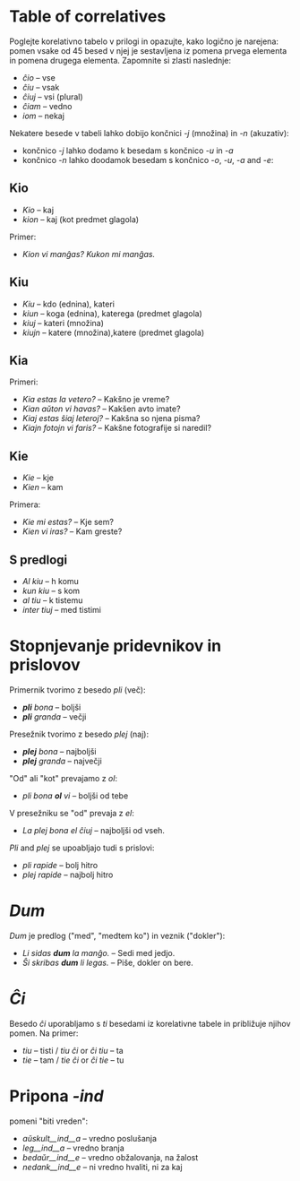 
# Table of correlatives

Poglejte korelativno tabelo v prilogi in opazujte, kako logično je narejena: pomen vsake od 45 besed v njej je sestavljena iz pomena prvega elementa in pomena drugega elementa. Zapomnite si zlasti naslednje:

- *ĉio*  – vse
- *ĉiu*  – vsak
- *ĉiuj*  – vsi (plural)
- *ĉiam* – vedno
- *iom* – nekaj

Nekatere besede v tabeli lahko dobijo končnici *-j* (množina) in *-n* (akuzativ):

- končnico *-j* lahko dodamo k besedam s končnico *-u* in *-a*
- končnico *-n* lahko doodamok besedam s končnico *-o*, *-u*, *-a* and *-e*:

## Kio 

- *Kio* – kaj 
- *kion* – kaj (kot predmet glagola)

Primer: 

- *Kion vi manĝas? Kukon mi manĝas.*

## Kiu
- *Kiu* – kdo (ednina), kateri
- *kiun* – koga (ednina), katerega (predmet glagola)
- *kiuj* – kateri (množina)
- *kiujn* – katere (množina),katere (predmet glagola)

## Kia

Primeri:

- *Kia estas la vetero?* – Kakšno je vreme?
- *Kian aŭton vi havas?* – Kakšen avto imate?
- *Kiaj estas ŝiaj leteroj?* – Kakšna so njena pisma?
- *Kiajn fotojn vi faris?* – Kakšne fotografije si naredil?

## Kie

- *Kie* – kje 
- *Kien* – kam

Primera:

- *Kie mi estas?* – Kje sem?
- *Kien vi iras?* – Kam greste?

## S predlogi

- *Al kiu* – h komu
- *kun kiu* – s kom
- *al tiu* – k tistemu
- *inter tiuj* – med tistimi

# Stopnjevanje pridevnikov in prislovov

Primernik tvorimo z besedo *pli* (več):

- *__pli__ bona* – boljši
- *__pli__ granda* – večji

Presežnik tvorimo z besedo *plej* (naj):

- *__plej__ bona* – najboljši
- *__plej__ granda* – največji

"Od" ali "kot" prevajamo z *ol*:

- *pli bona __ol__ vi* – boljši od tebe

V presežniku se "od" prevaja z *el*: 

- *La plej bona el ĉiuj* – najboljši od vseh.

*Pli* and *plej* se upoabljajo tudi s prislovi:

- *pli rapide* – bolj hitro
- *plej rapide* – najbolj hitro

# *Dum* 

*Dum* je predlog ("med", "medtem ko") in veznik ("dokler"):

- *Li sidas __dum__ la manĝo.* – Sedi med jedjo.
- *Ŝi skribas __dum__ li legas.* – Piše, dokler on bere.

# *Ĉi*

Besedo *ĉi* uporabljamo s *ti* besedami iz korelativne tabele in približuje njihov pomen. Na primer:

- *tiu* – tisti / *tiu ĉi* or *ĉi tiu* – ta
- *tie* – tam / *tie ĉi* or *ĉi tie* – tu

# Pripona *-ind*

pomeni "biti vreden":

- *aŭskult__ind__a* – vredno poslušanja
- *leg__ind__a* – vredno branja
- *bedaŭr__ind__e* – vredno obžalovanja, na žalost
- *nedank__ind__e* – ni vredno hvaliti, ni za kaj

 
